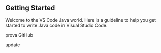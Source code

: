 ## Getting Started

Welcome to the VS Code Java world. Here is a guideline to help you get started to write Java code in Visual Studio Code.

prova GitHub

update 

